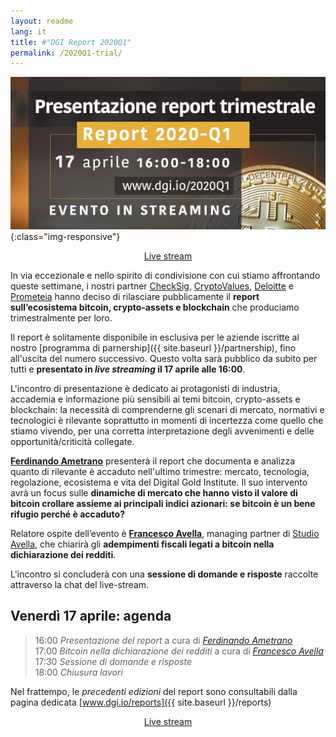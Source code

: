 ```yaml
---
layout: readme
lang: it
title: #"DGI Report 2020Q1"
permalink: /2020Q1-trial/
---
```


![2020Q1-agenda](/img/events/20200417-2020Q1-web.jpg){:class="img-responsive"}

<p align="center">
<a href="https://youtu.be/0dwp7j0Y2dI"
class="btn btn-primary btn-xl page-scroll">Live stream</a>
</p>

In via eccezionale e nello spirito di condivisione con cui stiamo
affrontando queste settimane, i nostri partner
[CheckSig](checksig.io),
[CryptoValues](www.cryptovalues.eu),
[Deloitte](www2.deloitte.com/it) e
[Prometeia](www.prometeia.it)
hanno deciso di rilasciare pubblicamente il
**report sull’ecosistema bitcoin, crypto-assets e blockchain**
che produciamo trimestralmente per loro.

Il report è solitamente disponibile in esclusiva
per le
aziende iscritte al nostro
[programma di parnership]({{ site.baseurl }}/partnership),
fino all'uscita del numero successivo.
Questo volta sarà pubblico da subito per tutti e
**presentato in *live streaming* il 17 aprile alle 16:00**.

L'incontro di presentazione
è dedicato ai protagonisti di industria, accademia
e informazione più sensibili ai temi
bitcoin, crypto-assets e blockchain:
la necessità di comprenderne gli scenari di mercato, normativi
e tecnologici è rilevante soprattutto in momenti di incertezza
come quello che stiamo vivendo, per una corretta interpretazione
degli avvenimenti e delle opportunità/criticità collegate.

[**Ferdinando Ametrano**](http://www.ametrano.net/)
presenterà il report che documenta e analizza
quanto di rilevante è accaduto nell'ultimo trimestre:
mercato, tecnologia, regolazione, ecosistema
e vita del Digital Gold Institute.
Il suo intervento avrà un focus sulle
**dinamiche di mercato
che hanno visto il valore di bitcoin crollare assieme
ai principali indici azionari:
se bitcoin è un bene rifugio perché è accaduto?**

Relatore ospite dell’evento è
[**Francesco Avella**](https://www.linkedin.com/in/francesco-avella-84b1a111/),
managing partner di
[Studio Avella](http://www.studioavella.it/),
che chiarirà gli **adempimenti fiscali legati a bitcoin
nella dichiarazione dei redditi**.

L'incontro si concluderà con una
**sessione di domande e risposte**
raccolte attraverso la chat del live-stream.

## Venerdì 17 aprile: agenda

> 16:00 *Presentazione del report* a cura di [*Ferdinando Ametrano*](http://www.ametrano.net/)  
> 17:00 *Bitcoin nella dichiarazione dei redditi* a cura di [*Francesco Avella*](https://www.linkedin.com/in/francesco-avella-84b1a111/)  
> 17:30 *Sessione di domande e risposte*  
> 18:00 *Chiusura lavori*

Nel frattempo, le *precedenti edizioni* del report sono consultabili dalla
pagina dedicata [www.dgi.io/reports]({{ site.baseurl }}/reports)

<p align="center">
<a href="https://youtu.be/0dwp7j0Y2dI"
class="btn btn-primary btn-xl page-scroll">Live stream</a>
</p>

